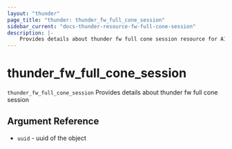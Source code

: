 ```yaml
---
layout: "thunder"
page_title: "thunder: thunder_fw_full_cone_session"
sidebar_current: "docs-thunder-resource-fw-full-cone-session"
description: |-
	Provides details about thunder fw full cone session resource for A10
---
```


# thunder\_fw\_full\_cone\_session

`thunder_fw_full_cone_session` Provides details about thunder fw full cone session

## Argument Reference

* `uuid` - uuid of the object


